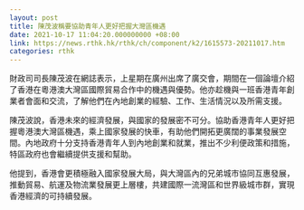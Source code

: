 ```yaml
---
layout: post
title: 陳茂波稱要協助青年人更好把握大灣區機遇
date: 2021-10-17 11:04:20.000000000 +08:00
link: https://news.rthk.hk/rthk/ch/component/k2/1615573-20211017.htm
categories: rthk
---
```


財政司司長陳茂波在網誌表示，上星期在廣州出席了廣交會，期間在一個論壇介紹了香港在粵港澳大灣區國際貿易合作中的機遇與優勢。他亦趁機與一班香港青年創業者會面和交流，了解他們在內地創業的經驗、工作、生活情況以及所需支援。

陳茂波說，香港未來的經濟發展，與國家的發展密不可分。協助香港青年人更好把握粵港澳大灣區機遇，乘上國家發展的快車，有助他們開拓更廣闊的事業發展空間。內地政府十分支持香港青年人到內地創業和就業，推出不少利便政策和措施，特區政府也會繼續提供支援和幫助。

他提到，香港會更積極融入國家發展大局，與大灣區內的兄弟城市協同互惠發展，推動貿易、航運及物流業發展更上層樓，共建國際一流灣區和世界級城市群，實現香港經濟的可持續發展。
